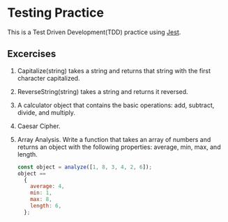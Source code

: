 # Testing Practice

This is a Test Driven Development(TDD) practice using [Jest](https://jestjs.io/docs/getting-started).

## Excercises

1. Capitalize(string) takes a string and returns that string with the first character capitalized.
2. ReverseString(string) takes a string and returns it reversed.
3. A calculator object that contains the basic operations: add, subtract, divide, and multiply.
4. Caesar Cipher.
5. Array Analysis. Write a function that takes an array of numbers and returns an object with the following properties: average, min, max, and length.

   ```javascript
   const object = analyze([1, 8, 3, 4, 2, 6]);
   object ==
     {
       average: 4,
       min: 1,
       max: 8,
       length: 6,
     };
   ```
